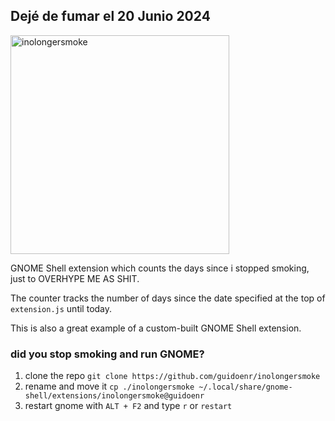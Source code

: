 ## Dejé de fumar el 20 Junio 2024


<img src="https://github.com/user-attachments/assets/31d20937-f3bb-4078-be63-e9b7d67a6a33" alt="inolongersmoke" width="350"/>

GNOME Shell extension which counts the days since i stopped smoking, just to OVERHYPE ME AS SHIT.

The counter tracks the number of days since the date specified at the top of `extension.js` until today.

This is also a great example of a custom-built GNOME Shell extension.

### did you stop smoking and run GNOME? 
1. clone the repo `git clone https://github.com/guidoenr/inolongersmoke`
2. rename and move it `cp ./inolongersmoke ~/.local/share/gnome-shell/extensions/inolongersmoke@guidoenr`
3. restart gnome with `ALT + F2` and type `r` or `restart`



